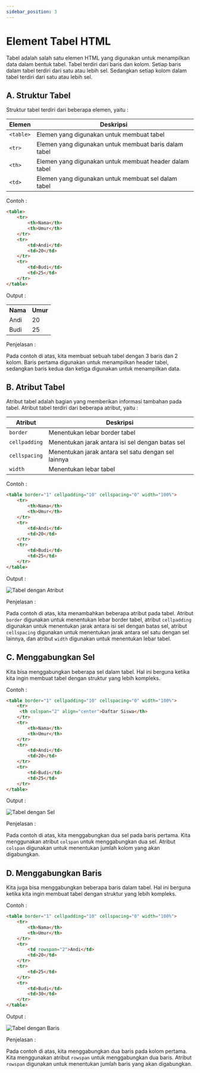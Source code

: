 ```yaml
---
sidebar_position: 3
---
```


# Element Tabel HTML

Tabel adalah salah satu elemen HTML yang digunakan untuk menampilkan data dalam bentuk tabel. Tabel terdiri dari baris dan kolom. Setiap baris dalam tabel terdiri dari satu atau lebih sel. Sedangkan setiap kolom dalam tabel terdiri dari satu atau lebih sel.

## A. Struktur Tabel

Struktur tabel terdiri dari beberapa elemen, yaitu :

<!-- Table -->
| Elemen | Deskripsi |
| ------ | --------- |
| `<table>` | Elemen yang digunakan untuk membuat tabel |
| `<tr>` | Elemen yang digunakan untuk membuat baris dalam tabel |
| `<th>` | Elemen yang digunakan untuk membuat header dalam tabel |
| `<td>` | Elemen yang digunakan untuk membuat sel dalam tabel |

Contoh :

```html
<table>
    <tr>
        <th>Nama</th>
        <th>Umur</th>
    </tr>
    <tr>
        <td>Andi</td>
        <td>20</td>
    </tr>
    <tr>
        <td>Budi</td>
        <td>25</td>
    </tr>
</table>
```

Output :

<table>
    <tr>
        <th>Nama</th>
        <th>Umur</th>
    </tr>
    <tr>
        <td>Andi</td>
        <td>20</td>
    </tr>
    <tr>
        <td>Budi</td>
        <td>25</td>
    </tr>
</table>

Penjelasan :

Pada contoh di atas, kita membuat sebuah tabel dengan 3 baris dan 2 kolom. Baris pertama digunakan untuk menampilkan header tabel, sedangkan baris kedua dan ketiga digunakan untuk menampilkan data.

## B. Atribut Tabel

Atribut tabel adalah bagian yang memberikan informasi tambahan pada tabel. Atribut tabel terdiri dari beberapa atribut, yaitu :

<!-- Table -->
| Atribut | Deskripsi |
| ------- | --------- |
| `border` | Menentukan lebar border tabel |
| `cellpadding` | Menentukan jarak antara isi sel dengan batas sel |
| `cellspacing` | Menentukan jarak antara sel satu dengan sel lainnya |
| `width` | Menentukan lebar tabel |

Contoh :

```html
<table border="1" cellpadding="10" cellspacing="0" width="100%">
    <tr>
        <th>Nama</th>
        <th>Umur</th>
    </tr>
    <tr>
        <td>Andi</td>
        <td>20</td>
    </tr>
    <tr>
        <td>Budi</td>
        <td>25</td>
    </tr>
</table>
```

Output :

![Tabel dengan Atribut](https://ucarecdn.com/12039450-51e0-44fd-8279-681234698381/-/preview/615x159/)

Penjelasan :

Pada contoh di atas, kita menambahkan beberapa atribut pada tabel. Atribut `border` digunakan untuk menentukan lebar border tabel, atribut `cellpadding` digunakan untuk menentukan jarak antara isi sel dengan batas sel, atribut `cellspacing` digunakan untuk menentukan jarak antara sel satu dengan sel lainnya, dan atribut `width` digunakan untuk menentukan lebar tabel. 

## C. Menggabungkan Sel

Kita bisa menggabungkan beberapa sel dalam tabel. Hal ini berguna ketika kita ingin membuat tabel dengan struktur yang lebih kompleks.

Contoh :

```html
<table border="1" cellpadding="10" cellspacing="0" width="100%">
    <tr>
     <th colspan="2" align="center">Daftar Siswa</th>
    </tr>
    <tr>
        <th>Nama</th>
        <th>Umur</th>
    </tr>
    <tr>
        <td>Andi</td>
        <td>20</td>
    </tr>
    <tr>
        <td>Budi</td>
        <td>25</td>
    </tr>
</table>
```

Output :

![Tabel dengan Sel](https://ucarecdn.com/9eae0c64-d7af-4e77-b664-6ca75eed6c16/-/preview/624x205/)

Penjelasan :

Pada contoh di atas, kita menggabungkan dua sel pada baris pertama. Kita menggunakan atribut `colspan` untuk menggabungkan dua sel. Atribut `colspan` digunakan untuk menentukan jumlah kolom yang akan digabungkan.

## D. Menggabungkan Baris

Kita juga bisa menggabungkan beberapa baris dalam tabel. Hal ini berguna ketika kita ingin membuat tabel dengan struktur yang lebih kompleks.

Contoh :

```html
<table border="1" cellpadding="10" cellspacing="0" width="100%">
    <tr>
        <th>Nama</th>
        <th>Umur</th>
    </tr>
    <tr>
        <td rowspan="2">Andi</td>
        <td>20</td>
    </tr>
    <tr>
        <td>25</td>
    </tr>
    <tr>
        <td>Budi</td>
        <td>30</td>
    </tr>
</table>

```

Output :

![Tabel dengan Baris](https://ucarecdn.com/599afc05-3666-4eac-9892-a21762016738/-/preview/619x198/)

Penjelasan :

Pada contoh di atas, kita menggabungkan dua baris pada kolom pertama. Kita menggunakan atribut `rowspan` untuk menggabungkan dua baris. Atribut `rowspan` digunakan untuk menentukan jumlah baris yang akan digabungkan.
